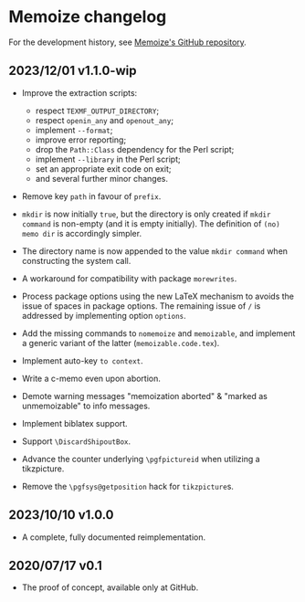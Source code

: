 # Memoize changelog

For the development history, see [Memoize's GitHub
repository](https://github.com/sasozivanovic/memoize).

## 2023/12/01 v1.1.0-wip

* Improve the extraction scripts:
  * respect `TEXMF_OUTPUT_DIRECTORY`;
  * respect `openin_any` and `openout_any`;
  * implement `--format`;
  * improve error reporting;
  * drop the `Path::Class` dependency for the Perl script;
  * implement `--library` in the Perl script;
  * set an appropriate exit code on exit;
  * and several further minor changes.

* Remove key `path` in favour of `prefix`. 

* `mkdir` is now initially `true`, but the directory is only created if `mkdir
  command` is non-empty (and it is empty initially).  The definition of `(no)
  memo dir` is accordingly simpler.

* The directory name is now appended to the value `mkdir command` when
  constructing the system call.

* A workaround for compatibility with package `morewrites`.

* Process package options using the new LaTeX mechanism to avoids the issue of
  spaces in package options.  The remaining issue of `/` is addressed by
  implementing option `options`.

* Add the missing commands to `nomemoize` and `memoizable`, and implement a
  generic variant of the latter (`memoizable.code.tex`).

* Implement auto-key `to context`.

* Write a c-memo even upon abortion.

* Demote warning messages "memoization aborted" & "marked as unmemoizable" to
  info messages.

* Implement biblatex support.

* Support `\DiscardShipoutBox`.

* Advance the counter underlying `\pgfpictureid` when utilizing a tikzpicture.

* Remove the `\pgfsys@getposition` hack for `tikzpicture`s.

## 2023/10/10 v1.0.0

* A complete, fully documented reimplementation.

## 2020/07/17 v0.1

* The proof of concept, available only at GitHub.
